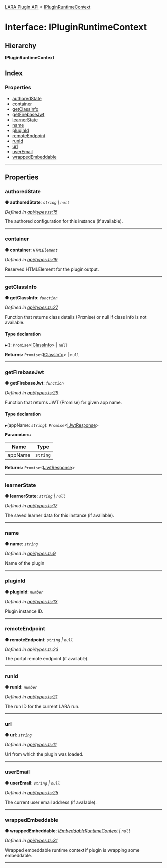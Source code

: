 [LARA Plugin API](../README.md) > [IPluginRuntimeContext](../interfaces/ipluginruntimecontext.md)

# Interface: IPluginRuntimeContext

## Hierarchy

**IPluginRuntimeContext**

## Index

### Properties

* [authoredState](ipluginruntimecontext.md#authoredstate)
* [container](ipluginruntimecontext.md#container)
* [getClassInfo](ipluginruntimecontext.md#getclassinfo)
* [getFirebaseJwt](ipluginruntimecontext.md#getfirebasejwt)
* [learnerState](ipluginruntimecontext.md#learnerstate)
* [name](ipluginruntimecontext.md#name)
* [pluginId](ipluginruntimecontext.md#pluginid)
* [remoteEndpoint](ipluginruntimecontext.md#remoteendpoint)
* [runId](ipluginruntimecontext.md#runid)
* [url](ipluginruntimecontext.md#url)
* [userEmail](ipluginruntimecontext.md#useremail)
* [wrappedEmbeddable](ipluginruntimecontext.md#wrappedembeddable)

---

## Properties

<a id="authoredstate"></a>

###  authoredState

**● authoredState**: *`string` \| `null`*

*Defined in [api/types.ts:15](https://github.com/concord-consortium/lara/blob/d708ee30/lara-plugin-api/src/api/types.ts#L15)*

The authored configuration for this instance (if available).

___
<a id="container"></a>

###  container

**● container**: *`HTMLElement`*

*Defined in [api/types.ts:19](https://github.com/concord-consortium/lara/blob/d708ee30/lara-plugin-api/src/api/types.ts#L19)*

Reserved HTMLElement for the plugin output.

___
<a id="getclassinfo"></a>

###  getClassInfo

**● getClassInfo**: *`function`*

*Defined in [api/types.ts:27](https://github.com/concord-consortium/lara/blob/d708ee30/lara-plugin-api/src/api/types.ts#L27)*

Function that returns class details (Promise) or null if class info is not available.

#### Type declaration
▸(): `Promise`<[IClassInfo](iclassinfo.md)> \| `null`

**Returns:** `Promise`<[IClassInfo](iclassinfo.md)> \| `null`

___
<a id="getfirebasejwt"></a>

###  getFirebaseJwt

**● getFirebaseJwt**: *`function`*

*Defined in [api/types.ts:29](https://github.com/concord-consortium/lara/blob/d708ee30/lara-plugin-api/src/api/types.ts#L29)*

Function that returns JWT (Promise) for given app name.

#### Type declaration
▸(appName: *`string`*): `Promise`<[IJwtResponse](ijwtresponse.md)>

**Parameters:**

| Name | Type |
| ------ | ------ |
| appName | `string` |

**Returns:** `Promise`<[IJwtResponse](ijwtresponse.md)>

___
<a id="learnerstate"></a>

###  learnerState

**● learnerState**: *`string` \| `null`*

*Defined in [api/types.ts:17](https://github.com/concord-consortium/lara/blob/d708ee30/lara-plugin-api/src/api/types.ts#L17)*

The saved learner data for this instance (if available).

___
<a id="name"></a>

###  name

**● name**: *`string`*

*Defined in [api/types.ts:9](https://github.com/concord-consortium/lara/blob/d708ee30/lara-plugin-api/src/api/types.ts#L9)*

Name of the plugin

___
<a id="pluginid"></a>

###  pluginId

**● pluginId**: *`number`*

*Defined in [api/types.ts:13](https://github.com/concord-consortium/lara/blob/d708ee30/lara-plugin-api/src/api/types.ts#L13)*

Plugin instance ID.

___
<a id="remoteendpoint"></a>

###  remoteEndpoint

**● remoteEndpoint**: *`string` \| `null`*

*Defined in [api/types.ts:23](https://github.com/concord-consortium/lara/blob/d708ee30/lara-plugin-api/src/api/types.ts#L23)*

The portal remote endpoint (if available).

___
<a id="runid"></a>

###  runId

**● runId**: *`number`*

*Defined in [api/types.ts:21](https://github.com/concord-consortium/lara/blob/d708ee30/lara-plugin-api/src/api/types.ts#L21)*

The run ID for the current LARA run.

___
<a id="url"></a>

###  url

**● url**: *`string`*

*Defined in [api/types.ts:11](https://github.com/concord-consortium/lara/blob/d708ee30/lara-plugin-api/src/api/types.ts#L11)*

Url from which the plugin was loaded.

___
<a id="useremail"></a>

###  userEmail

**● userEmail**: *`string` \| `null`*

*Defined in [api/types.ts:25](https://github.com/concord-consortium/lara/blob/d708ee30/lara-plugin-api/src/api/types.ts#L25)*

The current user email address (if available).

___
<a id="wrappedembeddable"></a>

###  wrappedEmbeddable

**● wrappedEmbeddable**: *[IEmbeddableRuntimeContext](iembeddableruntimecontext.md) \| `null`*

*Defined in [api/types.ts:31](https://github.com/concord-consortium/lara/blob/d708ee30/lara-plugin-api/src/api/types.ts#L31)*

Wrapped embeddable runtime context if plugin is wrapping some embeddable.

___

